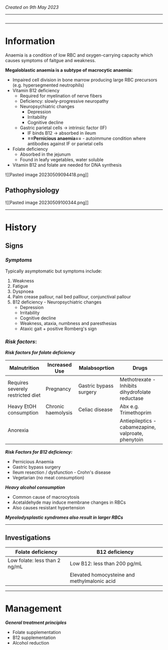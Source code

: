 *Created on 9th May 2023*

---
```toc
```
---

# Information
 
Anaemia is a condition of low RBC and oxygen-carrying capacity which causes symptoms of faitgue and weakness. 

**Megaloblastic anaemia is a subtype of macrocytic anaemia:**
- Impaired cell division in bone marrow producing large RBC precursors (e.g. hypersegmented neutrophils)
- Vitamin B12 deficiency 
	- Required for myelination of nerve fibers 
	- Deficiency: slowly-progressive neuropathy 
	- Neuropsychiatric changes 
		- Depression 
		- Irritability 
		- Cognitive decline
	- Gastric parietal cells → intrinsic factor (IF) 
		- IF binds B12 → absorbed in ileum
		- **==Pernicious anaemia==** - autoimmune condition where antibodies against IF or parietal cells
- Folate deficiency
	- Absorbed in the jejunum
	- Found in leafy vegetables, water soluble
- Vitamin B12 and folate are needed for DNA synthesis 




![[Pasted image 20230509094418.png]]


## Pathophysiology
![[Pasted image 20230509100344.png]]

--- 
# History
## Signs
### *Symptoms*
Typically asymptomatic but symptoms include:
1. Weakness
2. Fatigue 
3. Dyspnoea
4. Palm crease pallour, nail bed palllour, conjunctival pallour 
5. B12 deficiency - Neuropsychiatric changes 
	- Depression 
	- Irritability 
	- Cognitive decline
	- Weakness, ataxia, numbness and paresthesias
	- Ataxic gait + positive Romberg's sign


### *Risk factors*:

***Risk factors for folate deficiency***

| Malnutrition                      | Increased Use      | Malabsoprtion          | Drugs |
| --------------------------------- | ------------------ | ---------------------- | ----- |
| Requires severely restricted diet | Pregnancy          | Gastric bypass surgery | Methotrexate - Inhibits dihydrofolate reductase      |
| Heavy EtOH consumption            | Chronic haemolysis | Celiac disease         |    Abx e.g. Trimethoprim   |
| Anorexia                          |                    |                        |  Antiepileptics - cabamezapine, valproate, phenytoin     |


***Risk Factors for B12 deficiency:***
- Pernicious Anaemia
- Gastric bypass surgery
- Ileum resection / dysfunction - Crohn's disease
- Vegetarian (no meat consumption)

***Heavy alcohol consumption*** 
- Common cause of macrocytosis 
- Acetaldehyde may induce membrane changes in RBCs 
- Also causes resistant hypertension

***Myeolodysplastic syndromes also result in larger RBCs*** 

---

## Investigations
| Folate deficiency             | B12 deficiency                               |
| ----------------------------- | -------------------------------------------- |
| Low folate: less than 2 ng/mL | Low B12: less than 200 pg/mL                 |
|                               | Elevated homocysteine and methylmalonic acid |


---

# Management
***General treatment principles***
- Folate supplementation
- B12 supplementation
- Alcohol reduction